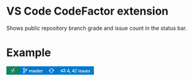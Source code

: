 # VS Code CodeFactor extension

Shows public repository branch grade and issue count in the status bar.

# Example

![Navigation](toolbar-sample.png)